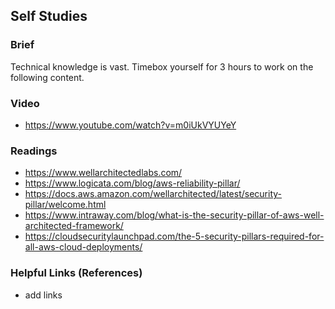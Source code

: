 ## Self Studies

### Brief

Technical knowledge is vast. Timebox yourself for 3 hours to work on the following content.

### Video 

- https://www.youtube.com/watch?v=m0iUkVYUYeY

### Readings

- https://www.wellarchitectedlabs.com/
- https://www.logicata.com/blog/aws-reliability-pillar/
- https://docs.aws.amazon.com/wellarchitected/latest/security-pillar/welcome.html
- https://www.intraway.com/blog/what-is-the-security-pillar-of-aws-well-architected-framework/
- https://cloudsecuritylaunchpad.com/the-5-security-pillars-required-for-all-aws-cloud-deployments/

### Helpful Links (References)

- add links
